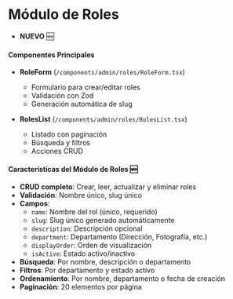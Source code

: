 # Módulo de Roles

- **NUEVO** 🆕

#### Componentes Principales
- **RoleForm** (`/components/admin/roles/RoleForm.tsx`)
  - Formulario para crear/editar roles
  - Validación con Zod
  - Generación automática de slug
  
- **RolesList** (`/components/admin/roles/RolesList.tsx`)
  - Listado con paginación
  - Búsqueda y filtros
  - Acciones CRUD

#### Características del Módulo de Roles 🆕
- **CRUD completo**: Crear, leer, actualizar y eliminar roles
- **Validación**: Nombre único, slug único
- **Campos**:
  - `name`: Nombre del rol (único, requerido)
  - `slug`: Slug único generado automáticamente
  - `description`: Descripción opcional
  - `department`: Departamento (Dirección, Fotografía, etc.)
  - `displayOrder`: Orden de visualización
  - `isActive`: Estado activo/inactivo
- **Búsqueda**: Por nombre, descripción o departamento
- **Filtros**: Por departamento y estado activo
- **Ordenamiento**: Por nombre, departamento o fecha de creación
- **Paginación**: 20 elementos por página